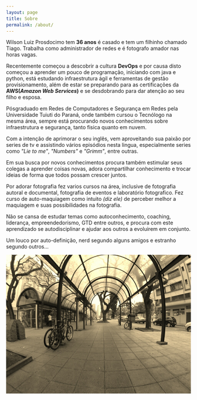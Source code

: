 ```yaml
---
layout: page
title: Sobre
permalink: /about/
---
```


Wilson Luiz Prosdocimo tem **36 anos** é casado e tem um filhinho chamado Tiago. Trabalha como administrador de redes e é fotografo amador nas horas vagas.

Recentemente começou a descobrir a cultura **DevOps** e por causa disto começou a aprender um pouco de programação, iniciando com java e python, está estudando infraestrutura ágil e ferramentas de gestão provisionamento,  além de estar se preparando para as certificações da **AWS(*Amazon Web Services*)** e se desdobrando para dar atenção ao seu filho e esposa.

Pósgraduado em Redes de Computadores e Segurança em Redes pela Universidade Tuiuti do Paraná, onde também cursou o Tecnólogo na mesma área, sempre está procurando novos conhecimentos sobre infraestrutura e segurança, tanto fisica quanto em nuvem.

Com a intenção de aprimorar o seu inglês, vem aproveitando sua paixão por series de tv e assistindo vários episódios nesta lingua, especialmente series como *"Lie to me"*, *"Numbers"* e *"Grimm"*, entre outras.

Em sua busca por novos conhecimentos procura também estimular seus colegas a aprender coisas novas, adora compartilhar conhecimento e trocar ideias de forma que todos possam crescer juntos.

Por adorar fotografia fez varios cursos na área, inclusive de   fotografia autoral e documental, fotografia de eventos e laboratório fotografico. Fez curso de auto-maquiagem como intuito *(diz ele)* de perceber melhor a maquiagem e suas possibilidades na fotografia.

Não se cansa de estudar temas como autoconhecimento, coaching, liderança, empreendedorismo, GTD entre outros, e procura com este aprendizado se autodisciplinar e ajudar aos outros a evoluirem em conjunto.

Um louco por auto-definição, nerd segundo alguns amigos e estranho segundo outros...

![Pelo Caminho...](/images/bicicleta.jpg)